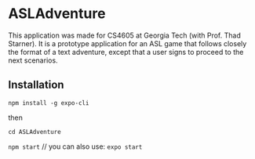 # ASLAdventure
This application was made for CS4605 at Georgia Tech (with Prof. Thad Starner). It is a prototype application for an ASL game that follows closely the format of a text adventure, except that a user signs to proceed to the next scenarios.

## Installation
`npm install -g expo-cli`

then 

`cd ASLAdventure`

`npm start` // you can also use: `expo start`
